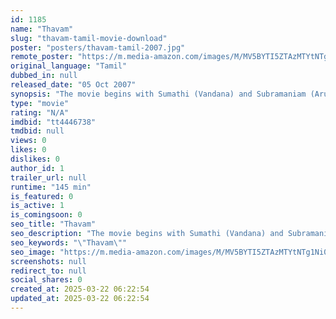 ```yaml
---
id: 1185
name: "Thavam"
slug: "thavam-tamil-movie-download"
poster: "posters/thavam-tamil-2007.jpg"
remote_poster: "https://m.media-amazon.com/images/M/MV5BYTI5ZTAzMTYtNTg1Ni00NWZmLWIxNDQtMjEzMmRiZDRmNzY3XkEyXkFqcGdeQXVyOTk3NTc2MzE@._V1_SX300.jpg"
original_language: "Tamil"
dubbed_in: null
released_date: "05 Oct 2007"
synopsis: "The movie begins with Sumathi (Vandana) and Subramaniam (Arun Vijay), strangers to one another, meet at a suicide point in Chennai. They realise that their goal is the same, that is suicide. Both had choose to end their lives and ..."
type: "movie"
rating: "N/A"
imdbid: "tt4446738"
tmdbid: null
views: 0
likes: 0
dislikes: 0
author_id: 1
trailer_url: null
runtime: "145 min"
is_featured: 0
is_active: 1
is_comingsoon: 0
seo_title: "Thavam"
seo_description: "The movie begins with Sumathi (Vandana) and Subramaniam (Arun Vijay), strangers to one another, meet at a suicide point in Chennai. They realise that their goal is the same, that is suicide. Both had choose to end their lives and ..."
seo_keywords: "\"Thavam\""
seo_image: "https://m.media-amazon.com/images/M/MV5BYTI5ZTAzMTYtNTg1Ni00NWZmLWIxNDQtMjEzMmRiZDRmNzY3XkEyXkFqcGdeQXVyOTk3NTc2MzE@._V1_SX300.jpg"
screenshots: null
redirect_to: null
social_shares: 0
created_at: 2025-03-22 06:22:54
updated_at: 2025-03-22 06:22:54
---
```


